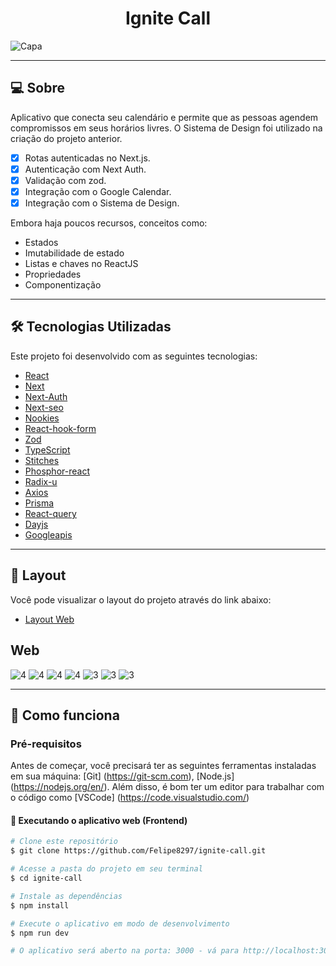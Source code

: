 <h1 align="center">
  Ignite Call
</h1>

![Capa](https://github.com/Felipe8297/ignite-call/assets/60430412/965c55f1-89e5-4e1e-a443-96f134b160ee)

___

## 💻 Sobre

Aplicativo que conecta seu calendário e permite que as pessoas agendem compromissos em seus horários livres. O Sistema de Design foi utilizado na criação do projeto anterior.

- [x] Rotas autenticadas no Next.js.
- [x] Autenticação com Next Auth.
- [x] Validação com zod.
- [x] Integração com o Google Calendar.
- [x] Integração com o Sistema de Design.

Embora haja poucos recursos, conceitos como:
- Estados
- Imutabilidade de estado
- Listas e chaves no ReactJS
- Propriedades
- Componentização
___

## 🛠 Tecnologias Utilizadas

Este projeto foi desenvolvido com as seguintes tecnologias:

- [React](https://reactjs.org)
- [Next](https://nextjs.org/)
- [Next-Auth](https://next-auth.js.org/)
- [Next-seo](https://github.com/garmeeh/next-seo)
- [Nookies](https://www.npmjs.com/package/nookies)
- [React-hook-form](https://react-hook-form.com/)
- [Zod](https://github.com/colinhacks/zod)
- [TypeScript](https://www.typescriptlang.org)
- [Stitches](https://stitches.dev/)
- [Phosphor-react](https://phosphoricons.com/)
- [Radix-u](https://www.radix-ui.com/)
- [Axios](https://www.axios.com/)
- [Prisma](https://www.prisma.io/)
- [React-query](https://react-query-v3.tanstack.com/)
- [Dayjs](https://day.js.org/)
- [Googleapis](https://www.npmjs.com/package/googleapis)
___

## 🔖 Layout
Você pode visualizar o layout do projeto através do link abaixo:

- [Layout Web](https://www.figma.com/community/file/1161274296921389678)

## Web
![4](https://github.com/Felipe8297/ignite-call/assets/60430412/0a945d19-4ef0-4446-8da4-2e9e683cfa8c)
![4](https://github.com/Felipe8297/ignite-call/assets/60430412/133ef304-8b62-4f56-a0df-1af9cb52de44)
![4](https://github.com/Felipe8297/ignite-call/assets/60430412/d3c758ca-7da9-4b5e-968e-25b38eeff0b8)
![4](https://github.com/Felipe8297/ignite-call/assets/60430412/7fd18ead-70ca-4467-a629-52f683249f1d)
![3](https://github.com/Felipe8297/ignite-call/assets/60430412/d954ae06-bfba-4ba4-af6d-be94b95ba71a)
![3](https://github.com/Felipe8297/ignite-call/assets/60430412/98e690c4-3e30-4c94-87b4-1fbe860536da)
![3](https://github.com/Felipe8297/ignite-call/assets/60430412/476ba043-81ce-4071-ad8d-0af54abaada8)
___

## 🚀 Como funciona

### Pré-requisitos
Antes de começar, você precisará ter as seguintes ferramentas instaladas em sua máquina: [Git] (https://git-scm.com), [Node.js] (https://nodejs.org/en/). Além disso, é bom ter um editor para trabalhar com o código como [VSCode] (https://code.visualstudio.com/)

#### 🧭 Executando o aplicativo web (Frontend)

```bash
# Clone este repositório
$ git clone https://github.com/Felipe8297/ignite-call.git

# Acesse a pasta do projeto em seu terminal
$ cd ignite-call

# Instale as dependências
$ npm install

# Execute o aplicativo em modo de desenvolvimento
$ npm run dev

# O aplicativo será aberto na porta: 3000 - vá para http://localhost:3000
```
